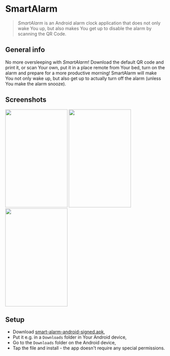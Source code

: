# SmartAlarm
> *SmartAlarm* is an Android alarm clock application that does not only wake You up, but also makes You get up to disable the alarm by scanning the QR Code.

## General info
No more oversleeping with *SmartAlarm*! Download the default QR code and print it, or scan Your own, put it in a place remote from Your bed, turn on the alarm and prepare for a more productive morning! SmartAlarm will make You not only wake up, but also get up to actually turn off the alarm (unless You make the alarm snooze). 

## Screenshots
<p>
	<img src="./screenshots/mainScreen.png" width="196" height="308"/>
	<img src="./screenshots/menuScreen.png" width="196" height="308"/>
	<img src="./screenshots/scanScreen.png" width="196" height="308"/>
</p>

## Setup
* Download [smart-alarm-android-signed.apk](https://github.com/sweakpl/smart-alarm-android/releases),
* Put it e.g. in a `Downloads` folder in Your Android device,
* Go to the `Downloads` folder on the Android device,
* Tap the file and install - the app doesn't require any special permissions.